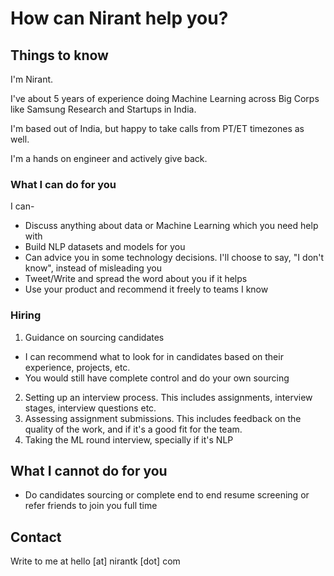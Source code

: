 # How can Nirant help you?

## Things to know
I'm Nirant. 

I've about 5 years of experience doing Machine Learning across Big Corps like Samsung Research and Startups in India. 

I'm based out of India, but happy to take calls from PT/ET timezones as well.

I'm a hands on engineer and actively give back.

### What I can do for you

I can-

- Discuss anything about data or Machine Learning which you need help with
- Build NLP datasets and models for you
- Can advice you in some technology decisions. I'll choose to say, "I don't know", instead of misleading you
- Tweet/Write and spread the word about you if it helps
- Use your product and recommend it freely to teams I know

### Hiring

1. Guidance on sourcing candidates
- I can recommend what to look for in candidates based on their experience, projects, etc.
- You would still have complete control and do your own sourcing
2. Setting up an interview process. This includes assignments, interview stages, interview questions etc.
3. Assessing assignment submissions. This includes feedback on the quality of the work, and if it's a good fit for the team.
4. Taking the ML round interview, specially if it's NLP

## What I cannot do for you

- Do candidates sourcing or complete end to end resume screening or refer friends to join you full time

## Contact

Write to me at hello [at] nirantk [dot] com